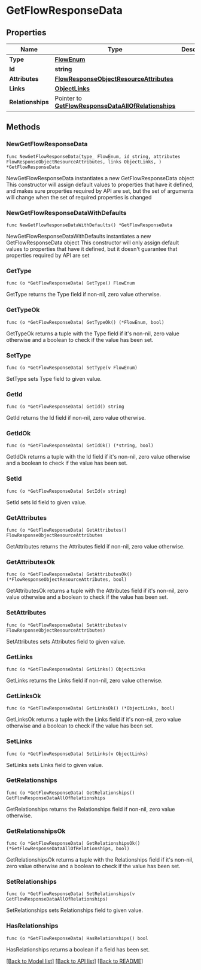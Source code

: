 # GetFlowResponseData

## Properties

Name | Type | Description | Notes
------------ | ------------- | ------------- | -------------
**Type** | [**FlowEnum**](FlowEnum.md) |  | 
**Id** | **string** |  | 
**Attributes** | [**FlowResponseObjectResourceAttributes**](FlowResponseObjectResourceAttributes.md) |  | 
**Links** | [**ObjectLinks**](ObjectLinks.md) |  | 
**Relationships** | Pointer to [**GetFlowResponseDataAllOfRelationships**](GetFlowResponseDataAllOfRelationships.md) |  | [optional] 

## Methods

### NewGetFlowResponseData

`func NewGetFlowResponseData(type_ FlowEnum, id string, attributes FlowResponseObjectResourceAttributes, links ObjectLinks, ) *GetFlowResponseData`

NewGetFlowResponseData instantiates a new GetFlowResponseData object
This constructor will assign default values to properties that have it defined,
and makes sure properties required by API are set, but the set of arguments
will change when the set of required properties is changed

### NewGetFlowResponseDataWithDefaults

`func NewGetFlowResponseDataWithDefaults() *GetFlowResponseData`

NewGetFlowResponseDataWithDefaults instantiates a new GetFlowResponseData object
This constructor will only assign default values to properties that have it defined,
but it doesn't guarantee that properties required by API are set

### GetType

`func (o *GetFlowResponseData) GetType() FlowEnum`

GetType returns the Type field if non-nil, zero value otherwise.

### GetTypeOk

`func (o *GetFlowResponseData) GetTypeOk() (*FlowEnum, bool)`

GetTypeOk returns a tuple with the Type field if it's non-nil, zero value otherwise
and a boolean to check if the value has been set.

### SetType

`func (o *GetFlowResponseData) SetType(v FlowEnum)`

SetType sets Type field to given value.


### GetId

`func (o *GetFlowResponseData) GetId() string`

GetId returns the Id field if non-nil, zero value otherwise.

### GetIdOk

`func (o *GetFlowResponseData) GetIdOk() (*string, bool)`

GetIdOk returns a tuple with the Id field if it's non-nil, zero value otherwise
and a boolean to check if the value has been set.

### SetId

`func (o *GetFlowResponseData) SetId(v string)`

SetId sets Id field to given value.


### GetAttributes

`func (o *GetFlowResponseData) GetAttributes() FlowResponseObjectResourceAttributes`

GetAttributes returns the Attributes field if non-nil, zero value otherwise.

### GetAttributesOk

`func (o *GetFlowResponseData) GetAttributesOk() (*FlowResponseObjectResourceAttributes, bool)`

GetAttributesOk returns a tuple with the Attributes field if it's non-nil, zero value otherwise
and a boolean to check if the value has been set.

### SetAttributes

`func (o *GetFlowResponseData) SetAttributes(v FlowResponseObjectResourceAttributes)`

SetAttributes sets Attributes field to given value.


### GetLinks

`func (o *GetFlowResponseData) GetLinks() ObjectLinks`

GetLinks returns the Links field if non-nil, zero value otherwise.

### GetLinksOk

`func (o *GetFlowResponseData) GetLinksOk() (*ObjectLinks, bool)`

GetLinksOk returns a tuple with the Links field if it's non-nil, zero value otherwise
and a boolean to check if the value has been set.

### SetLinks

`func (o *GetFlowResponseData) SetLinks(v ObjectLinks)`

SetLinks sets Links field to given value.


### GetRelationships

`func (o *GetFlowResponseData) GetRelationships() GetFlowResponseDataAllOfRelationships`

GetRelationships returns the Relationships field if non-nil, zero value otherwise.

### GetRelationshipsOk

`func (o *GetFlowResponseData) GetRelationshipsOk() (*GetFlowResponseDataAllOfRelationships, bool)`

GetRelationshipsOk returns a tuple with the Relationships field if it's non-nil, zero value otherwise
and a boolean to check if the value has been set.

### SetRelationships

`func (o *GetFlowResponseData) SetRelationships(v GetFlowResponseDataAllOfRelationships)`

SetRelationships sets Relationships field to given value.

### HasRelationships

`func (o *GetFlowResponseData) HasRelationships() bool`

HasRelationships returns a boolean if a field has been set.


[[Back to Model list]](../README.md#documentation-for-models) [[Back to API list]](../README.md#documentation-for-api-endpoints) [[Back to README]](../README.md)


